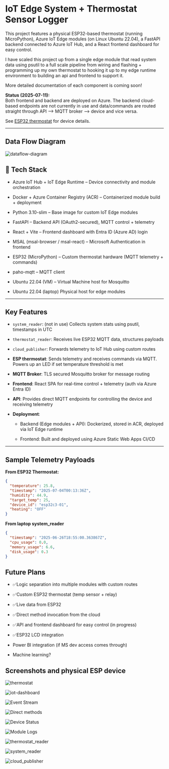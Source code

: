 # IoT Edge System + Thermostat Sensor Logger

This project features a physical ESP32-based thermostat (running MicroPython), Azure IoT Edge modules (on Linux Ubuntu 22.04), a FastAPI backend connected to Azure IoT Hub, and a React frontend dashboard for easy control.

I have scaled this project up from a single edge module that read system data using psutil to a full scale pipeline from wiring and flashing + programming up my own thermostat to hooking it up to my edge runtime environment to building an api and frontend to support it.

More detailed documentation of each component is coming soon!

**Status (2025-07-11):**  
Both frontend and backend are deployed on Azure.
The backend cloud-based endpoints are not currently in use and data/commands are routed straight through API --> MQTT broker --> device and vice versa.

See [ESP32 thermostat](./thermostat-prototype/) for device details.

---
## Data Flow Diagram


![dataflow-diagram](/screenshots/dataflow.png)

## 🔧 Tech Stack

- Azure IoT Hub + IoT Edge Runtime – Device connectivity and module orchestration

- Docker + Azure Container Registry (ACR) – Containerized module build + deployment

- Python 3.10-slim – Base image for custom IoT Edge modules

- FastAPI – Backend API (OAuth2-secured), MQTT control + telemetry

- React + Vite – Frontend dashboard with Entra ID (Azure AD) login

- MSAL (msal-browser / msal-react) – Microsoft Authentication in frontend

- ESP32 (MicroPython) – Custom thermostat hardware (MQTT telemetry + commands)

- paho-mqtt – MQTT client

- Ubuntu 22.04 (VM) – Virtual Machine host for Mosquitto
  
- Ubuntu 22.04 (laptop) Physical host for edge modules
---

##  Key Features

- `system_reader`: (not in use) Collects system stats using psutil, timestamps in UTC
- `thermostat_reader`: Receives live ESP32 MQTT data, structures payloads
- `cloud_publisher`: Forwards telemetry to IoT Hub using custom routes
- **ESP thermostat**: Sends telemetry and receives commands via MQTT. Powers up an LED if set temperature threshold is met
- **MQTT Broker**: TLS secured Mosquitto broker for message routing
- **Frontend**: React SPA for real-time control + telemetry (auth via Azure Entra ID)
- **API**: Provides direct MQTT endpoints for controlling the device and receiving telemetry
- **Deployment**:

   - Backend (Edge modules + API): Dockerized, stored in ACR, deployed via IoT Edge runtime

   - Frontend: Built and deployed using Azure Static Web Apps CI/CD
---

##  Sample Telemetry Payloads

**From ESP32 Thermostat:**
```json
{
  "temperature": 25.8,
  "timestamp": "2025-07-04T00:13:36Z",
  "humidity": 44.9,
  "target_temp": 25,
  "device_id": "esp32c3-01",
  "heating": "OFF"
}
```
**From laptop system_reader**
```json
{
  "timestamp": "2025-06-26T18:55:00.363867Z",
  "cpu_usage": 0.0,
  "memory_usage": 6.6,
  "disk_usage": 0.3
}
```


 ## Future Plans

- ✅Logic separation into multiple modules with custom routes

- ✅Custom ESP32 thermostat (temp sensor + relay)

- ✅Live data from ESP32

- ✅Direct method invocation from the cloud

- ✅API and frontend dashboard for easy control (in progress)

- ✅ESP32 LCD integration

- Power BI integration (if MS dev access comes through)
  
- Machine learning? 




## Screenshots and physical ESP device

![thermostat](/thermostat-prototype/pictures/thermostat.jpg)

![iot-dashboard](/screenshots/iot-dashboard.png)

![Event Stream](/screenshots/CLI-stream.png)

![Direct methods](/screenshots/direct-methods.png)

![Device Status](/screenshots/sensorLogger-device.png)

![Module Logs](/screenshots/reader-and-publisher-logs.png)

![thermostat_reader](/screenshots/thermostat_logger.png)

![system_reader](/screenshots/system_reader.png)

![cloud_publisher](/screenshots/cloud_publisher.png)
